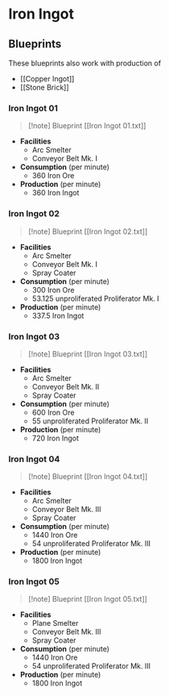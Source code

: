# Iron Ingot

## Blueprints

These blueprints also work with production of 
- [[Copper Ingot]]
- [[Stone Brick]]

### Iron Ingot 01

> [!note] Blueprint
> [[Iron Ingot 01.txt]]

- **Facilities**
	- Arc Smelter
	- Conveyor Belt Mk. I
- **Consumption** (per minute)
	- 360 Iron Ore
- **Production** (per minute)
	- 360 Iron Ingot 

### Iron Ingot 02

> [!note] Blueprint
> [[Iron Ingot 02.txt]]

- **Facilities**
	- Arc Smelter
	- Conveyor Belt Mk. I
	- Spray Coater
- **Consumption** (per minute)
	- 300 Iron Ore
	- 53.125 unproliferated Proliferator Mk. I
- **Production** (per minute)
	- 337.5 Iron Ingot

### Iron Ingot 03

> [!note] Blueprint
> [[Iron Ingot 03.txt]]

- **Facilities**
	- Arc Smelter
	- Conveyor Belt Mk. II
	- Spray Coater
- **Consumption** (per minute)
	- 600 Iron Ore
	- 55 unproliferated Proliferator Mk. II
- **Production** (per minute)
	- 720 Iron Ingot

### Iron Ingot 04

> [!note] Blueprint
> [[Iron Ingot 04.txt]]

- **Facilities**
	- Arc Smelter
	- Conveyor Belt Mk. III
	- Spray Coater
- **Consumption** (per minute)
	- 1440 Iron Ore
	- 54 unproliferated Proliferator Mk. III
- **Production** (per minute)
	- 1800 Iron Ingot

### Iron Ingot 05

> [!note] Blueprint
> [[Iron Ingot 05.txt]]

- **Facilities**
	- Plane Smelter
	- Conveyor Belt Mk. III
	- Spray Coater
- **Consumption** (per minute)
	- 1440 Iron Ore
	- 54 unproliferated Proliferator Mk. III
- **Production** (per minute)
	- 1800 Iron Ingot